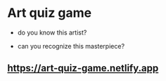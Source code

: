 # Art quiz game

- do you know this artist?

- can you recognize this masterpiece?

## https://art-quiz-game.netlify.app